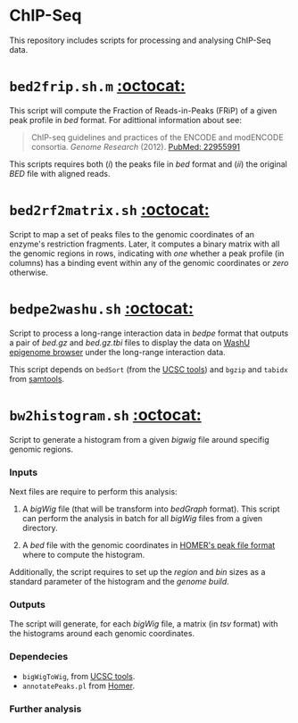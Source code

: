 ChIP-Seq
========

This repository includes scripts for processing and analysing ChIP-Seq data.


# `bed2frip.sh.m` [:octocat:](https://github.com/mscastillo/ChIP-Seq/blob/master/bed2frip.sh)


This script will compute the Fraction of Reads-in-Peaks (FRiP) of a given peak profile in *bed* format. For adittional information about see:

> ChIP-seq guidelines and practices of the ENCODE and modENCODE consortia. *Genome Research* (2012). [PubMed: 22955991](http://www.ncbi.nlm.nih.gov/pubmed/22955991)

This scripts requires both (*i*) the peaks file in *bed* format and (*ii*) the original *BED* file with aligned reads.


# `bed2rf2matrix.sh` [:octocat:](https://github.com/mscastillo/ChIP-Seq/blob/master/bed2rf2matrix.sh)


Script to map a set of peaks files to the genomic coordinates of an enzyme's restriction fragments. Later, it computes a binary matrix with all the genomic regions in rows, indicating with *one* whether a peak profile (in columns) has a binding event within any of the genomic coordinates or *zero* otherwise.


# `bedpe2washu.sh` [:octocat:](https://github.com/mscastillo/ChIP-Seq/blob/master/bedpe2washu.sh)


Script to process a long-range interaction data in *bedpe* format that outputs a pair of *bed.gz* and *bed.gz.tbi* files to display the data on [WashU epigenome browser](http://epigenomegateway.wustl.edu/browser/) under the long-range interaction data.

This script depends on `bedSort` (from the [UCSC tools](http://hgdownload.cse.ucsc.edu/admin/exe/)) and `bgzip` and `tabidx` from [samtools](http://samtools.sourceforge.net/tabix.shtml).


# `bw2histogram.sh` [:octocat:](https://github.com/mscastillo/ChIP-Seq/blob/master/bw2histogram.sh)

Script to generate a histogram from a given *bigwig* file around specifig genomic regions.

### Inputs

Next files are require to perform this analysis:

1. A *bigWig* file (that will be transform into *bedGraph* format). This script can perform the analysis in batch for all *bigWig* files from a given directory.

2. A *bed* file with the genomic coordinates in [HOMER's peak file format](http://homer.salk.edu/homer/ngs/quantification.html) where to compute the histogram.

Additionally, the script requires to set up the *region* and *bin* sizes as a standard parameter of the histogram and the *genome build*.

### Outputs

The script will generate, for each *bigWig* file, a matrix (in *tsv* format) with the histograms around each genomic coordinates.

### Dependecies

* `bigWigToWig`, from [UCSC tools](http://hgdownload.cse.ucsc.edu/admin/exe/).
* `annotatePeaks.pl` from [Homer](http://homer.salk.edu/homer/ngs/annotation.html).

### Further analysis
